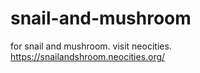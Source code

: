 # snail-and-mushroom
for snail and mushroom. visit neocities.
https://snailandshroom.neocities.org/
